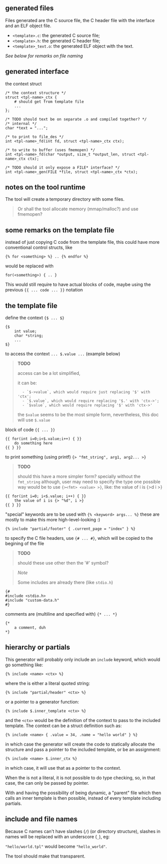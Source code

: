 
## generated files

Files generated are the C source file, the C header file with the interface
and an ELF object file.

- `<template>.c`: the generated C source file;
- `<template>.h`: the generated C header file;
- `<template>_text.o`: the generated ELF object with the text.

_See below for remarks on file naming_

## generated interface

the context struct

```
/* the context structure */
struct <tpl-name>_ctx {
	# should get from template file
	...
};

/* TODO should text be on separate .o and compiled together? */
/* internal */
char *text = "...";

/* to print to file_des */
int <tpl-name>_fd(int fd, struct <tpl-name>_ctx ctx);

/* to write to buffer (uses fmemopen) */
int <tpl-name>_fd(char *output, size_t *output_len, struct <tpl-name>_ctx ctx);

/* TODO should it only expose a FILE* interface? */
int <tpl-name>_gen(FILE *file, struct <tpl-name>_ctx *ctx);
```

## notes on the tool runtime

The tool will create a temporary directory with some files.

> Or shall the tool allocate memory (mmap/malloc?) and use fmemopen?

## some remarks on the template file

instead of just copying C code from the template file, this could have more
conventional control structs, like

`{% for <something> %} .. {% endfor %}`

would be replaced with

`for(<something>) { .. }`

This would still require to have actual blocks of code, maybe using the previous
`{{ ... code ... }}` notation

## the template file

define the context `{$ ... $}`
```
{$
	int value;
	char *string;
	...
$}
```

to access the context `... $.value ...` (example below)
> **TODO**
>
>	access can be a lot simplified,
>
>	it can be:
>
>		- `$->value`, which would require just replacing '$' with 'ctx';
>		- `$.value`, which would require replacing '$.' with 'ctx->';
>		- `$value`, which would require replacing '$' with 'ctx->'
>
>	the `$value` seems to be the most simple form, nevertheless,
>	this doc will use `$.value`


block of code `{{ ... }}`
```
{{ for(int i=0;i<$.value;i++) { }}
	do something here
{{ } }}
```

to print something (using printf) `{> "fmt_string", arg1, arg2... >}`

> **TODO**
>
>	should this have a more simpler form? specially without the `fmt_string`
>	although, user may need to specify the type
>	one possible way would be to use `{><fmt> <value> >}`, like:
>	the value of i is {>d i >}

```
{{ for(int i=0; i<$.value; i++) { }}
	the value of i is {> "%d", i >}
{{ } }}
```

"special" keywords are to be used with `{% <keyword> args... %}`
these are mostly to make this more high-level-looking :)

`{% include "partial/footer" { .current_page = "index" } %}`

to specify the C file headers, use `{# ... #}`, which will be copied to the
begining of the file

> **TODO**
>
>	should these use other then the '#' symbol?

> _Note_
>
> Some includes are already there (like `stdio.h`)
```
{#
#include <stdio.h>
#include "custom-data.h"
#}
```

comments are (multiline and specified with) `{* ... *}`
```
{*
	a comment, duh
*}
```

## hierarchy or partials

This generator will probably only include an `include` keyword, which
would go something like:

`{% include <name> <ctx> %}`

where the <name> is either a literal quoted string:

`{% include "partial/header" <ctx> %}`

or a pointer to a generator function:

`{% include $.inner_template <ctx> %}`

and the `<ctx>` would be the definition of the context to pass to the included
template. The context can be a struct definition such as:

`{% include <name> { .value = 34, .name = "hello world" } %}`

in which case the generator will create the code to statically allocate the
structure and pass a pointer to the included template, or be an assignment:

`{% include <name> $.inner_ctx %}`

in which case, it will use that as a pointer to the context.

When the <name> is not a literal, it is not possible to do type checking, so, in
that case, the <ctx> can only be passed by pointer.

With <name> and <ctx> having the possibility of being dynamic, a "parent" file
which then calls an inner template is then possible, instead of every template
including partials.

## include and file names

Because C names can't have slashes (`/`) (or directory structure), slashes in names
will be replaced with an underscore (`_`), eg:

`"hello/world.tpl"` would become `"hello_world"`.

The tool should make that transparent.
